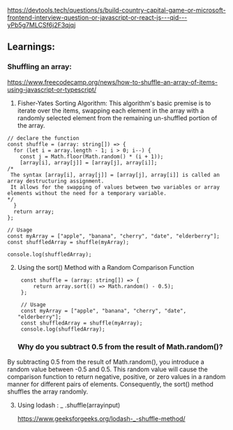 https://devtools.tech/questions/s/build-country-capital-game-or-microsoft-frontend-interview-question-or-javascript-or-react-js---qid---yPb5g7MLCSf6j2F3qjqj


## Learnings: 
### Shuffling an array:

https://www.freecodecamp.org/news/how-to-shuffle-an-array-of-items-using-javascript-or-typescript/
1. Fisher-Yates Sorting Algorithm:
 This algorithm's basic premise is to iterate over the items, swapping each element in the array with a randomly selected element from the remaining un-shuffled portion of the array.


```
// declare the function 
const shuffle = (array: string[]) => { 
  for (let i = array.length - 1; i > 0; i--) { 
    const j = Math.floor(Math.random() * (i + 1)); 
    [array[i], array[j]] = [array[j], array[i]];
/*
 The syntax [array[i], array[j]] = [array[j], array[i]] is called an array destructuring assignment.
 It allows for the swapping of values between two variables or array elements without the need for a temporary variable.
*/
  } 
  return array; 
}; 
  
// Usage 
const myArray = ["apple", "banana", "cherry", "date", "elderberry"]; 
const shuffledArray = shuffle(myArray); 

console.log(shuffledArray);

```

2. Using the sort() Method with a Random Comparison Function
   ```
    const shuffle = (array: string[]) => { 
        return array.sort(() => Math.random() - 0.5); 
    }; 
    
    // Usage 
    const myArray = ["apple", "banana", "cherry", "date", "elderberry"]; 
    const shuffledArray = shuffle(myArray); 
    console.log(shuffledArray);
   ```
   ### Why do you subtract 0.5 from the result of Math.random()?
By subtracting 0.5 from the result of Math.random(), you introduce a random value between -0.5 and 0.5. This random value will cause the comparison function to return negative, positive, or zero values in a random manner for different pairs of elements. Consequently, the sort() method shuffles the array randomly.



3. Using lodash :  _ .shuffle(arrayinput)
   
   https://www.geeksforgeeks.org/lodash-_-shuffle-method/
